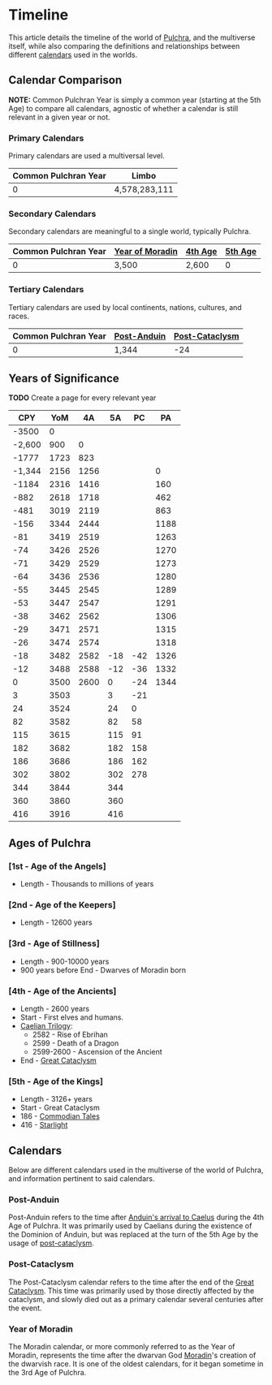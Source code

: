 # Timeline

This article details the timeline of the world of [Pulchra](../Locations/Planes/pulchra.md), and the multiverse itself, while also comparing the definitions and relationships between different [calendars](#calendars) used in the worlds.

## Calendar Comparison

**NOTE:** Common Pulchran Year is simply a common year (starting at the 5th Age) to compare all calendars, agnostic of whether a calendar is still relevant in a given year or not.

### Primary Calendars

Primary calendars are used a multiversal level.

| Common Pulchran Year | Limbo |
| - | - |
| 0 | 4,578,283,111 |

### Secondary Calendars

Secondary calendars are meaningful to a single world, typically Pulchra.

| Common Pulchran Year | [Year of Moradin](#year-of-moradin) | [4th Age](#4th---age-of-the-ancients) | [5th Age](#5th---age-of-the-kings) |
| - | - | - | - |
| 0 | 3,500 | 2,600 | 0 |

### Tertiary Calendars

Tertiary calendars are used by local continents, nations, cultures, and races.

| Common Pulchran Year | [Post-Anduin](#post-anduin) | [Post-Cataclysm](#post-cataclysm) |
| - | - | - |
| 0 | 1,344 | -24 |

## Years of Significance

**TODO** Create a page for every relevant year

| CPY | YoM | 4A | 5A | PC | PA |
| - | - | - | - | - | - |
| -3500 | 0 |
| -2,600 | 900 | 0 |
| -1777 | 1723 | 823
| -1,344 | 2156 | 1256 | | | 0 |
| -1184 | 2316 | 1416 | | | 160 |
| -882 | 2618 | 1718 | | | 462 |
| -481 | 3019 | 2119 | | | 863 |
| -156 | 3344 | 2444 | | | 1188 |
| -81 | 3419 | 2519 | | | 1263 |
| -74 | 3426 | 2526 | | | 1270 |
| -71 | 3429 | 2529| | | 1273 |
| -64 | 3436 | 2536 | | | 1280 |
| -55 | 3445 | 2545 | | | 1289 |
| -53 | 3447 | 2547 | | | 1291 |
| -38 | 3462 | 2562 | | | 1306 |
| -29 | 3471 | 2571 | | | 1315 |
| -26 | 3474 | 2574 | | | 1318 |
| -18 | 3482 | 2582 | -18 | -42 | 1326 |
| -12 | 3488 | 2588 | -12 | -36 | 1332 |
| 0 | 3500 | 2600 | 0 | -24 | 1344|
| 3 | 3503  | | 3 | -21 |
| 24 | 3524  | | 24 | 0 |
| 82 | 3582  | | 82 | 58 |
| 115 | 3615  | | 115 | 91 |
| 182 | 3682 | | 182 | 158 |
| 186 | 3686 | | 186 | 162 |
| 302 | 3802 | | 302 | 278 |
| 344 | 3844 | | 344 |
| 360 | 3860 | | 360 |
| 416 | 3916 | | 416 |

## Ages of Pulchra

### [1st - Age of the Angels]

- Length - Thousands to millions of years

### [2nd - Age of the Keepers]

- Length - 12600 years

### [3rd - Age of Stillness]

- Length - 900-10000 years
- 900 years before End - Dwarves of Moradin born

### [4th - Age of the Ancients]

- Length - 2600 years
- Start - First elves and humans.
- [Caelian Trilogy](../Campaigns/caelian_trilogy.md):
  - 2582 - Rise of Ebrihan
  - 2599 - Death of a Dragon
  - 2599-2600 - Ascension of the Ancient
- End - [Great Cataclysm](great_cataclysm.md)

### [5th - Age of the Kings]

- Length - 3126+ years
- Start - Great Cataclysm
- 186 - [Commodian Tales](../Campaigns/commodian_tales.md)
- 416 - [Starlight](../Campaigns/starlight.md)

## Calendars

Below are different calendars used in the multiverse of the world of Pulchra, and information pertinent to said calendars.

### Post-Anduin

Post-Anduin refers to the time after [Anduin's arrival to Caelus](../Characters/anduin_the_great.md#arrival-to-caelus) during the 4th Age of Pulchra. It was primarily used by Caelians during the existence of the Dominion of Anduin, but was replaced at the turn of the 5th Age by the usage of [post-cataclysm](#post-cataclysm).

### Post-Cataclysm

The Post-Cataclysm calendar refers to the time after the end of the [Great Cataclysm](great_cataclysm.md). This time was primarily used by those directly affected by the cataclysm, and slowly died out as a primary calendar several centuries after the event.

### Year of Moradin

The Moradin calendar, or more commonly referred to as the Year of Moradin, represents the time after the dwarvan God [Moradin](../Factions/Religions/gods.md#the-dwarven-pantheon)'s creation of the dwarvish race. It is one of the oldest calendars, for it began sometime in the 3rd Age of Pulchra.
